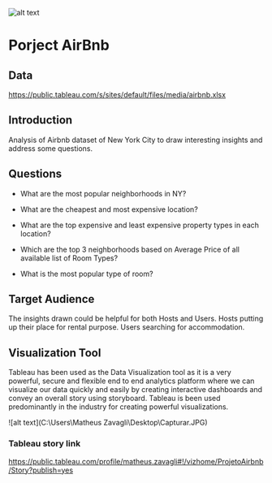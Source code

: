 ![alt text](https://www.melhoresdestinos.com.br/wp-content/uploads/2015/11/Dicas-Airbnb.jpg)
# Porject AirBnb

## Data

https://public.tableau.com/s/sites/default/files/media/airbnb.xlsx

## Introduction

Analysis of Airbnb dataset of New York City to draw interesting insights and address some questions.

## Questions

- What are the most popular neighborhoods in NY?
 
- What are the cheapest and most expensive location?

- What are the top expensive and least expensive property types in each location?

- Which are the top 3 neighborhoods based on Average Price of all available list of Room Types?

- What is the most popular type of room?

## Target Audience

The insights drawn could be helpful for both Hosts and Users. Hosts putting up their place for rental purpose. Users searching for accommodation.

## Visualization Tool

Tableau has been used as the Data Visualization tool as it is a very powerful, secure and flexible end to end analytics platform where we can visualize our data quickly and easily by creating interactive dashboards and convey an overall story using storyboard. Tableau is been used predominantly in the industry for creating powerful visualizations.

![alt text](C:\Users\Matheus Zavagli\Desktop\Capturar.JPG)

### Tableau story link

https://public.tableau.com/profile/matheus.zavagli#!/vizhome/ProjetoAirbnb/Story?publish=yes


